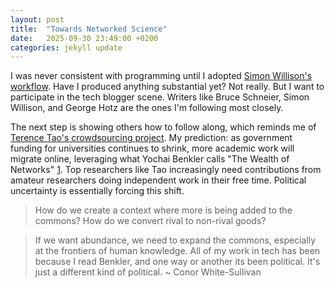 ```yaml
---
layout: post
title:  "Towards Networked Science"
date:   2025-09-30 23:49:00 +0200
categories: jekyll update
---
```



I was never consistent with programming until I adopted [Simon Willison's workflow]. Have I produced anything substantial yet? Not really. But I want to participate in the tech blogger scene. Writers like Bruce Schneier, Simon Willison, and George Hotz are the ones I'm following most closely.

The next step is showing others how to follow along, which reminds me of [Terence Tao's crowdsourcing project]. My prediction: as government funding for universities continues to shrink, more academic work will migrate online, leveraging what Yochai Benkler calls "The Wealth of Networks" [1]. Top researchers like Tao increasingly need contributions from amateur researchers doing independent work in their free time. Political uncertainty is essentially forcing this shift.

> How do we create a context where more is being added to the commons? How do we convert rival to non-rival goods?

> If we want abundance, we need to expand the commons, especially at the frontiers of human knowledge. All of my work in tech has been because I read Benkler, and one way or another its been political. It's just a different kind of political. ~ Conor White-Sullivan

[Simon Willison's workflow]: https://simonwillison.net/2022/Oct/29/the-perfect-commit/
[Terence Tao's crowdsourcing project]: https://mathstodon.xyz/@tao/115254145226514817
[1]: https://x.com/Conaw/status/1173339039660773376


